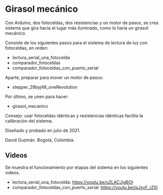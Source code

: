 # Girasol mecánico

Con Arduino, dos fotoceldas, dos resistencias y un motor de pasos, se crea sistema que gira hacia el lugar más iluminado, como lo haría un girasol mecánico.

Consiste de los siguientes pasos para el sistema de lectura de luz con fotoceldas, en orden:
* lectura_serial_una_fotocelda
* comparador_fotoceldas
* comparador_fotoceldas_con_puerto_serial

Aparte, preparar para mover un motor de pasos:
* stepper_28byj48_oneRevolution

Por último, se unen para hacer:
* girasol_mecanico

Consejo: usar fotoceldas idénticas y resistencias idénticas facilita la calibración del sistema.

Diseñado y probado en julio de 2021. 

David Guzmán. Bogotá, Colombia.

## Videos

Se muestra el funcionamiento por etapas del sistema en los siguientes videos.

- lectura_serial_una_fotocelda: https://youtu.be/u2LACJjgBOI
- comparador_fotoceldas_con_puerto_serial: https://youtu.be/jsJxvF_rZl0
